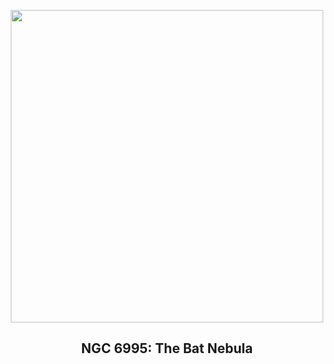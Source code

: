 
<p align="center"><img src="https://apod.nasa.gov/apod/image/2409/Bat_Taivalnaa_960.jpg" width="500" height="500"></p>
<h2 align="center"> NGC 6995: The Bat Nebula </h2>
